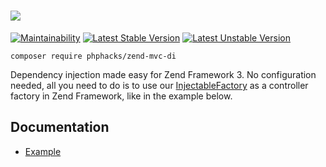# ![](https://i.imgur.com/XVeiq6K.png)


[![Maintainability](https://api.codeclimate.com/v1/badges/4a1b45a04cf4e6d41de5/maintainability)](https://codeclimate.com/github/phphacks/zend-mvc-di/maintainability) [![Latest Stable Version](https://poser.pugx.org/phphacks/zend-mvc-di/v/stable)](https://packagist.org/packages/phphacks/zend-mvc-di) [![Latest Unstable Version](https://poser.pugx.org/phphacks/zend-mvc-di/v/unstable)](https://packagist.org/packages/phphacks/zend-mvc-di)

`composer require phphacks/zend-mvc-di`

Dependency injection made easy for Zend Framework 3. No configuration needed, all you need to do is to use our [InjectableFactory](https://github.com/phphacks/zend-mvc-di/blob/master/src/Dependency/Injection/InjectableFactory.php) as a controller factory in Zend Framework, like in the example below.

## Documentation
* [Example](https://github.com/phphacks/zend-mvc-di/wiki/Example)
